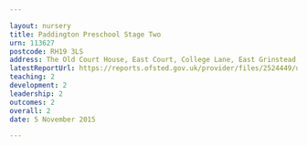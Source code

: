 ```yaml
---

layout: nursery
title: Paddington Preschool Stage Two
urn: 113627
postcode: RH19 3LS
address: The Old Court House, East Court, College Lane, East Grinstead, West Sussex, RH19 3LS
latestReportUrl: https://reports.ofsted.gov.uk/provider/files/2524449/urn/113627.pdf
teaching: 2
development: 2
leadership: 2
outcomes: 2
overall: 2
date: 5 November 2015

---
```

